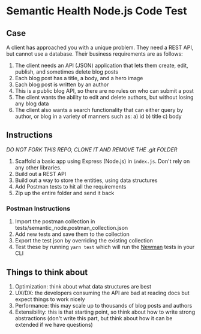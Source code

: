# Semantic Health Node.js Code Test

## Case

A client has approached you with a unique problem. They need a REST API, but cannot use a database. Their business requirements are as follows:

1. The client needs an API (JSON) application that lets them create, edit, publish, and sometimes delete blog posts
2. Each blog post has a title, a body, and a hero image
3. Each blog post is written by an author
4. This is a public blog API, so there are no rules on who can submit a post
5. The client wants the ability to edit and delete authors, but without losing any blog data
6. The client also wants a search functionality that can either query by author, or blog in a variety of manners such as:
   a) id
   b) title
   c) body

## Instructions

_DO NOT FORK THIS REPO, CLONE IT AND REMOVE THE .git FOLDER_

1. Scaffold a basic app using Express (Node.js) in `index.js`. Don't rely on any other libraries.
2. Build out a REST API
3. Build out a way to store the entities, using data structures
4. Add Postman tests to hit all the requirements
5. Zip up the entire folder and send it back

### Postman Instructions

1. Import the postman collection in tests/semantic_node.postman_collection.json
2. Add new tests and save them to the collection
3. Export the test json by overriding the existing collection
4. Test these by running `yarn test` which will run the [Newman](https://github.com/postmanlabs/newman) tests in your CLI

## Things to think about

1. Optimization: think about what data structures are best
2. UX/DX: the developers consuming the API are bad at reading docs but expect things to work nicely
3. Performance: this may scale up to thousands of blog posts and authors
4. Extensibility: this is that starting point, so think about how to write strong abstractions (don't write this part, but think about how it can be extended if we have questions)
